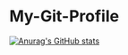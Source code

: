 # My-Git-Profile
[![Anurag's GitHub stats](https://github-readme-stats.vercel.app/api?username=oluwamuyiwadosunmu@gmail.com)](https://github.com/anuraghazra/github-readme-stats)
